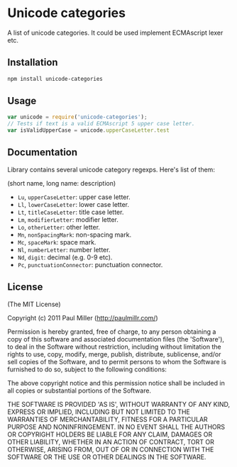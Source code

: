 # Unicode categories
A list of unicode categories.
It could be used implement ECMAscript lexer etc.

## Installation

```bash
npm install unicode-categories
```

## Usage

```javascript
var unicode = require('unicode-categories');
// Tests if text is a valid ECMAscript 5 upper case letter.
var isValidUpperCase = unicode.upperCaseLetter.test
```

## Documentation
Library contains several unicode category regexps. Here's list of them:

(short name, long name: description)

- `Lu`, `upperCaseLetter`: upper case letter.
- `Ll`, `lowerCaseLetter`: lower case letter.
- `Lt`, `titleCaseLetter`: title case letter.
- `Lm`, `modifierLetter`: modifier letter.
- `Lo`, `otherLetter`: other letter.
- `Mn`, `nonSpacingMark`: non-spacing mark.
- `Mc`, `spaceMark`: space mark.
- `Nl`, `numberLetter`: number letter.
- `Nd`, `digit`: decimal (e.g. 0-9 etc).
- `Pc`, `punctuationConnector`: punctuation connector.

## License
(The MIT License)

Copyright (c) 2011 Paul Miller (http://paulmillr.com/)

Permission is hereby granted, free of charge, to any person obtaining a copy of this software and associated documentation files (the 'Software'), to deal in the Software without restriction, including without limitation the rights to use, copy, modify, merge, publish, distribute, sublicense, and/or sell copies of the Software, and to permit persons to whom the Software is furnished to do so, subject to the following conditions:

The above copyright notice and this permission notice shall be included in all copies or substantial portions of the Software.

THE SOFTWARE IS PROVIDED 'AS IS', WITHOUT WARRANTY OF ANY KIND, EXPRESS OR IMPLIED, INCLUDING BUT NOT LIMITED TO THE WARRANTIES OF MERCHANTABILITY, FITNESS FOR A PARTICULAR PURPOSE AND NONINFRINGEMENT. IN NO EVENT SHALL THE AUTHORS OR COPYRIGHT HOLDERS BE LIABLE FOR ANY CLAIM, DAMAGES OR OTHER LIABILITY, WHETHER IN AN ACTION OF CONTRACT, TORT OR OTHERWISE, ARISING FROM, OUT OF OR IN CONNECTION WITH THE SOFTWARE OR THE USE OR OTHER DEALINGS IN THE SOFTWARE.

